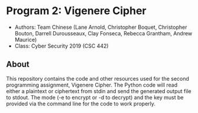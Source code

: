 # Program 2: Vigenere Cipher
* Authors: Team Chinese (Lane Arnold, Christopher Boquet, Christopher Bouton, Darrell Durousseaux, Clay Fonseca, Rebecca Grantham, Andrew Maurice)
* Class: Cyber Security 2019 (CSC 442)
## About
This repository contains the code and other resources used for the second programming assignment, Vigenere Cipher. The Python code will read either a plaintext or ciphertext from stdin and send the generated output file to stdout. The mode (-e to encrypt or -d to decrypt) and the key must be provided via the command line for the code to work properly.
